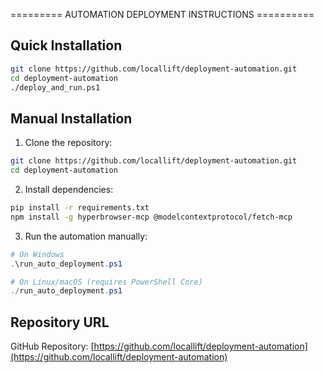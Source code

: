 ========= AUTOMATION DEPLOYMENT INSTRUCTIONS ==========

## Quick Installation

```bash
git clone https://github.com/locallift/deployment-automation.git
cd deployment-automation
./deploy_and_run.ps1
```

## Manual Installation

1. Clone the repository:
```bash
git clone https://github.com/locallift/deployment-automation.git
cd deployment-automation
```

2. Install dependencies:
```bash
pip install -r requirements.txt
npm install -g hyperbrowser-mcp @modelcontextprotocol/fetch-mcp
```

3. Run the automation manually:
```powershell
# On Windows
.\run_auto_deployment.ps1

# On Linux/macOS (requires PowerShell Core)
./run_auto_deployment.ps1
```

## Repository URL

GitHub Repository: [https://github.com/locallift/deployment-automation](https://github.com/locallift/deployment-automation)
